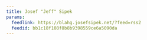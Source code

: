 ```yaml
---
title: Josef "Jeff" Sipek
params:
  feedlink: https://blahg.josefsipek.net/?feed=rss2
  feedid: bb1c18f108f8b8b9398559ce6a5090da
---
```

